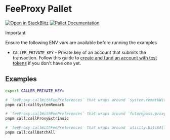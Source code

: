 # FeeProxy Pallet

[![Open in StackBlitz](https://img.shields.io/badge/Open_in_StackBlitz-1269D3?style=for-the-badge&logo=stackblitz&logoColor=white)](https://stackblitz.com/github/futureversecom/trn-examples?file=examples%2Fsubstrate%2Fuse-feeProxy%2FREADME.md&title=FeeProxy%20Pallet%20Examples) [![Pallet Documentation](https://img.shields.io/badge/Pallet_Documentation-black?style=for-the-badge&logo=googledocs&logoColor=white)](https://docs-beta.therootnetwork.com/buidl/substrate/pallet-feeProxy)

> [!IMPORTANT]
> Ensure the following ENV vars are available before running the examples
>
> - `CALLER_PRIVATE_KEY` - Private key of an account that submits the transaction. Follow this guide to [create and fund an account with test tokens](../../../GUIDES.md) if you don't have one yet.

## Examples

```bash
export CALLER_PRIVATE_KEY=

# `feeProxy.callWithFeePreferences` that wraps around `system.remarkWithEvent`
pnpm call:callSystemRemark

# `feeProxy.callWithFeePreferences` that wraps around `futurepass.proxyExtrinsic`
pnpm call:callProxyExtrinsic

# `feeProxy.callWithFeePreferences` that wraps around `utility.batchAll`
pnpm call:callBatchAll

```

